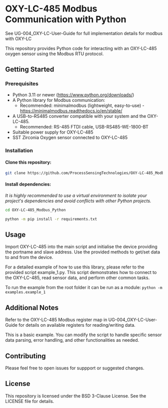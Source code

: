 # OXY-LC-485 Modbus Communication with Python

See UG-004_OXY-LC-User-Guide for full implementation details for modbus with OXY-LC

This repository provides Python code for interacting with an OXY-LC-485 oxygen sensor using the Modbus RTU protocol.

## Getting Started

### Prerequisites

- Python 3.11 or newer (https://www.python.org/downloads/)
- A Python library for Modbus communication:
    - Recommended: minimalmodbus (lightweight, easy-to-use) - https://minimalmodbus.readthedocs.io/en/stable/
- A USB-to-RS485 converter compatible with your system and the OXY-LC-485.
    - Recommended: RS-485 FTDI cable, USB-RS485-WE-1800-BT
- Suitable power supply for OXY-LC-485
- SST Zirconia Oxygen sensor connected to OXY-LC-485


### Installation

#### Clone this repository:


```bash
git clone https://github.com/ProcessSensingTechnologies/OXY-LC-485_Modbus_Python.git
```

#### Install dependencies:

*It is highly recommended to use a virtual environment to isolate your project's dependencies and avoid conflicts with other Python projects.*
```Bash
cd OXY-LC-485_Modbus_Python

python -m pip install -r requirements.txt
```
## Usage
Import OXY-LC-485 into the main script and initialise the device providing the portname and slave address. Use the provided methods to get/set data to and from the device.

For a detailed example of how to use this library, please refer to the provided script example_1.py. This script demonstrates how to connect to the OXY-LC-485, read sensor data, and perform other common tasks.

To run the example from the root folder it can be run as a module: `python -m examples.example_1`

## Additional Notes

Refer to the OXY-LC-485 Modbus register map in UG-004_OXY-LC-User-Guide for details on available registers for reading/writing data.

This is a basic example. You can modify the script to handle specific sensor data parsing, error handling,  and other functionalities as needed.

## Contributing

Please feel free to open issues for suppport or suggested changes.

## License

This repository is licensed under the BSD 3-Clause License. See the LICENSE file for details.

